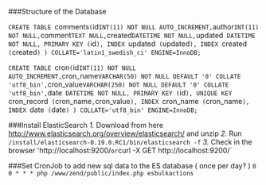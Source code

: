 ###Structure of the Database

`CREATE TABLE `comments` (
 	`id` INT(11) NOT NULL AUTO_INCREMENT,
 	`author` INT(11) NOT NULL,
 	`comment` TEXT NULL,
 	`created` DATETIME NOT NULL,
 	`updated` DATETIME NOT NULL,
 	PRIMARY KEY (`id`),
 	INDEX `updated` (`updated`),
 	INDEX `created` (`created`)
 )
 COLLATE='latin1_swedish_ci'
 ENGINE=InnoDB;`

 `CREATE TABLE `cron` (
  	`id` INT(11) NOT NULL AUTO_INCREMENT,
  	`cron_name` VARCHAR(50) NOT NULL DEFAULT '0' COLLATE 'utf8_bin',
  	`cron_value` VARCHAR(250) NOT NULL DEFAULT '0' COLLATE 'utf8_bin',
  	`date` DATETIME NOT NULL,
  	PRIMARY KEY (`id`),
  	UNIQUE KEY `cron_record` (`cron_name`,`cron_value`),
  	INDEX `cron_name` (`cron_name`),
  	INDEX `date` (`date`)
  )
  COLLATE='utf8_bin'
  ENGINE=InnoDB;`



###Install ElasticSearch
_1._ Download from here http://www.elasticsearch.org/overview/elasticsearch/ and unzip
_2._ Run  `/install/elasticsearch-0.19.0.RC1/bin/elasticsearch -f`
_3._ Check in the browser 'http://localhost:9200/` or `curl -X GET http://localhost:9200/`

###Set CronJob to add new sql data to the ES database ( once per day? )
`0 0 * * * php /www/zend/public/index.php esbulkactions`
